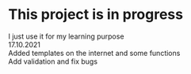 # This project is in progress

I just use it for my learning purpose  
17.10.2021  
Added templates on the internet and some functions  
Add validation and fix bugs


